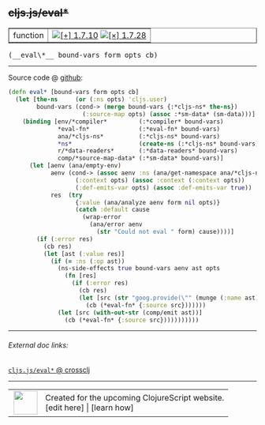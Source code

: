 ## ~~cljs.js/eval\*~~



 <table border="1">
<tr>
<td>function</td>
<td><a href="https://github.com/cljsinfo/cljs-api-docs/tree/1.7.10"><img valign="middle" alt="[+] 1.7.10" title="Added in 1.7.10" src="https://img.shields.io/badge/+-1.7.10-lightgrey.svg"></a> <a href="https://github.com/cljsinfo/cljs-api-docs/tree/1.7.28"><img valign="middle" alt="[×] 1.7.28" title="Removed in 1.7.28" src="https://img.shields.io/badge/×-1.7.28-red.svg"></a> </td>
</tr>
</table>


 <samp>
(__eval\*__ bound-vars form opts cb)<br>
</samp>

---







Source code @ [github](https://github.com/clojure/clojurescript/blob/r1.7.10/src/main/cljs/cljs/js.cljs#L464-L495):

```clj
(defn eval* [bound-vars form opts cb]
  (let [the-ns     (or (:ns opts) 'cljs.user)
        bound-vars (cond-> (merge bound-vars {:*cljs-ns* the-ns})
                     (:source-map opts) (assoc :*sm-data* (sm-data)))]
    (binding [env/*compiler*         (:*compiler* bound-vars)
              *eval-fn*              (:*eval-fn* bound-vars)
              ana/*cljs-ns*          (:*cljs-ns* bound-vars)
              *ns*                   (create-ns (:*cljs-ns* bound-vars))
              r/*data-readers*       (:*data-readers* bound-vars)
              comp/*source-map-data* (:*sm-data* bound-vars)]
      (let [aenv (ana/empty-env)
            aenv (cond-> (assoc aenv :ns (ana/get-namespace ana/*cljs-ns*))
                   (:context opts) (assoc :context (:context opts))
                   (:def-emits-var opts) (assoc :def-emits-var true))
            res  (try
                   {:value (ana/analyze aenv form nil opts)}
                   (catch :default cause
                     (wrap-error
                       (ana/error aenv
                         (str "Could not eval " form) cause))))]
        (if (:error res)
          (cb res)
          (let [ast (:value res)]
            (if (= :ns (:op ast))
              (ns-side-effects true bound-vars aenv ast opts
                (fn [res]
                  (if (:error res)
                    (cb res)
                    (let [src (str "goog.provide(\"" (munge (:name ast)) "\")")]
                      (cb (*eval-fn* {:source src}))))))
              (let [src (with-out-str (comp/emit ast))]
                (cb (*eval-fn* {:source src}))))))))))
```

<!--
Repo - tag - source tree - lines:

 <pre>
clojurescript @ r1.7.10
└── src
    └── main
        └── cljs
            └── cljs
                └── <ins>[js.cljs:464-495](https://github.com/clojure/clojurescript/blob/r1.7.10/src/main/cljs/cljs/js.cljs#L464-L495)</ins>
</pre>

-->

---



###### External doc links:

[`cljs.js/eval*` @ crossclj](http://crossclj.info/fun/cljs.js.cljs/eval*.html)<br>

---

 <table>
<tr><td>
<img valign="middle" align="right" width="48px" src="http://i.imgur.com/Hi20huC.png">
</td><td>
Created for the upcoming ClojureScript website.<br>
[edit here] | [learn how]
</td></tr></table>

[edit here]:https://github.com/cljsinfo/cljs-api-docs/blob/master/cljsdoc/cljs.js/evalSTAR.cljsdoc
[learn how]:https://github.com/cljsinfo/cljs-api-docs/wiki/cljsdoc-files

<!--

This information was too distracting to show to readers, but I'll leave it
commented here since it is helpful to:

- pretty-print the data used to generate this document
- and show how to retrieve that data



The API data for this symbol:

```clj
{:ns "cljs.js",
 :name "eval*",
 :signature ["[bound-vars form opts cb]"],
 :history [["+" "1.7.10"] ["-" "1.7.28"]],
 :type "function",
 :full-name-encode "cljs.js/evalSTAR",
 :source {:code "(defn eval* [bound-vars form opts cb]\n  (let [the-ns     (or (:ns opts) 'cljs.user)\n        bound-vars (cond-> (merge bound-vars {:*cljs-ns* the-ns})\n                     (:source-map opts) (assoc :*sm-data* (sm-data)))]\n    (binding [env/*compiler*         (:*compiler* bound-vars)\n              *eval-fn*              (:*eval-fn* bound-vars)\n              ana/*cljs-ns*          (:*cljs-ns* bound-vars)\n              *ns*                   (create-ns (:*cljs-ns* bound-vars))\n              r/*data-readers*       (:*data-readers* bound-vars)\n              comp/*source-map-data* (:*sm-data* bound-vars)]\n      (let [aenv (ana/empty-env)\n            aenv (cond-> (assoc aenv :ns (ana/get-namespace ana/*cljs-ns*))\n                   (:context opts) (assoc :context (:context opts))\n                   (:def-emits-var opts) (assoc :def-emits-var true))\n            res  (try\n                   {:value (ana/analyze aenv form nil opts)}\n                   (catch :default cause\n                     (wrap-error\n                       (ana/error aenv\n                         (str \"Could not eval \" form) cause))))]\n        (if (:error res)\n          (cb res)\n          (let [ast (:value res)]\n            (if (= :ns (:op ast))\n              (ns-side-effects true bound-vars aenv ast opts\n                (fn [res]\n                  (if (:error res)\n                    (cb res)\n                    (let [src (str \"goog.provide(\\\"\" (munge (:name ast)) \"\\\")\")]\n                      (cb (*eval-fn* {:source src}))))))\n              (let [src (with-out-str (comp/emit ast))]\n                (cb (*eval-fn* {:source src}))))))))))",
          :title "Source code",
          :repo "clojurescript",
          :tag "r1.7.10",
          :filename "src/main/cljs/cljs/js.cljs",
          :lines [464 495]},
 :full-name "cljs.js/eval*",
 :removed {:in "1.7.28", :last-seen "1.7.10"}}

```

Retrieve the API data for this symbol:

```clj
;; from Clojure REPL
(require '[clojure.edn :as edn])
(-> (slurp "https://raw.githubusercontent.com/cljsinfo/cljs-api-docs/catalog/cljs-api.edn")
    (edn/read-string)
    (get-in [:symbols "cljs.js/eval*"]))
```

-->

